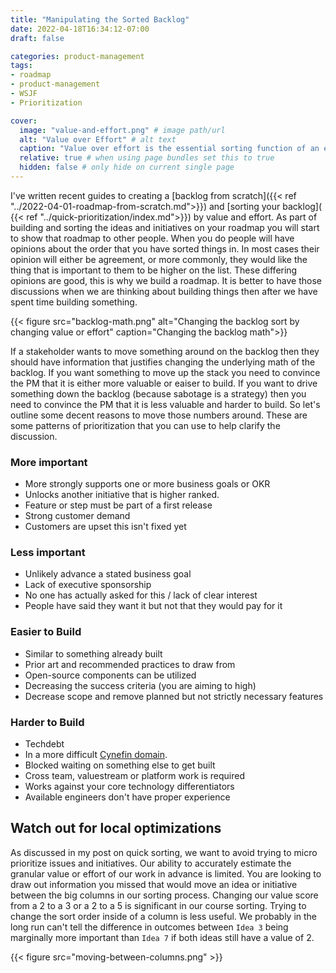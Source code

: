```yaml
---
title: "Manipulating the Sorted Backlog"
date: 2022-04-18T16:34:12-07:00
draft: false

categories: product-management
tags:
- roadmap
- product-management
- WSJF
- Prioritization

cover:
  image: "value-and-effort.png" # image path/url
  alt: "Value over Effort" # alt text
  caption: "Value over effort is the essential sorting function of an effective backlog." # display caption under cover
  relative: true # when using page bundles set this to true
  hidden: false # only hide on current single page
---
```

I've written recent guides to creating a [backlog from scratch]({{< ref "../2022-04-01-roadmap-from-scratch.md">}}) and [sorting your backlog]( {{< ref "../quick-prioritization/index.md">}}) by value and effort. As part of building and sorting the ideas and initiatives on your roadmap you will start to show that roadmap to other people. When you do people will have opinions about the order that you have sorted things in.  In most cases their opinion will either be agreement, or more commonly, they would like the thing that is important to them to be higher on the list. These differing opinions are good, this is why we build a roadmap. It is better to have those discussions when we are thinking about building things then after we have spent time building something.

{{< figure src="backlog-math.png" alt="Changing the backlog sort by changing value or effort" caption="Changing the backlog math">}}

If a stakeholder wants to move something around on the backlog then they should have information that justifies changing the underlying math of the backlog. If you want something to move up the stack you need to convince the PM that it is either more valuable or eaiser to build. If you want to drive something down the backlog (because sabotage is a strategy) then you need to convince the PM that it is less valuable and harder to build. So let's outline some decent reasons to move those numbers around. These are some patterns of prioritization that you can use to help clarify the discussion.

### More important
* More strongly supports one or more business goals or OKR
* Unlocks another initiative that is higher ranked. 
* Feature or step must be part of a first release
* Strong customer demand
* Customers are upset this isn't fixed yet 


### Less important
* Unlikely advance a stated business goal
* Lack of executive sponsorship
* No one has actually asked for this / lack of clear interest
* People have said they want it but not that they would pay for it

### Easier to Build
* Similar to something already built
* Prior art and recommended practices to draw from
* Open-source components can be utilized
* Decreasing the success criteria (you are aiming to high)
* Decrease scope and remove planned but not strictly necessary features

### Harder to Build
* Techdebt
* In a more difficult [Cynefin domain](https://en.wikipedia.org/wiki/Cynefin_framework). 
* Blocked waiting on something else to get built
* Cross team, valuestream or platform work is required
* Works against your core technology differentiators
* Available engineers don't have proper experience  

## Watch out for local optimizations

As discussed in my post on quick sorting, we want to avoid trying to micro prioritize issues and initiatives. Our ability to accurately estimate the granular value or effort of our work in advance is limited. You are looking to draw out information you missed that would move an idea or initiative between the big columns in our sorting process. Changing our value score from a 2 to a 3 or a 2 to a 5 is significant in our course sorting. Trying to change the sort order inside of a column is less useful. We probably in the long run can't tell the difference in outcomes between `Idea 3` being marginally more important than `Idea 7` if both ideas still have a value of 2. 

{{< figure  src="moving-between-columns.png" >}}   

